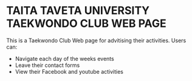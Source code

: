

# TAITA TAVETA UNIVERSITY TAEKWONDO CLUB WEB PAGE
 This is a Taekwondo Club Web page for advitising their activities. 
 Users can:
 - Navigate each day of the weeks events
 - Leave their contact forms
 - View their Facebook and youtube activities 

